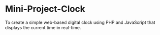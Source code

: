 # Mini-Project-Clock
To create a simple web-based digital clock using PHP and JavaScript that displays the current time in real-time.
